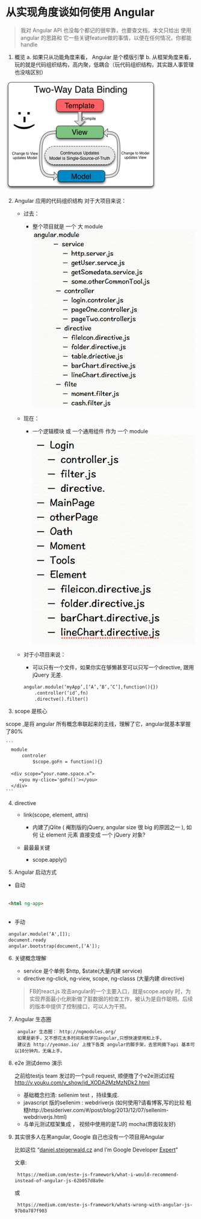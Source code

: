 
# 从实现角度谈如何使用 Angular 

 > 我对 Angular API 也没每个都记的很牢靠，也要查文档，本文只给出 使用 angular 的思路和 它一些关键feature做的事情，以便在任何情况，你都能handle 

1. 概览
 a. 如果只从功能角度来看， Angular 是个模版引擎
 b. 从框架角度来看，   玩的就是代码组织结构，高内聚，低耦合（玩代码组织结构，其实跟人事管理也没啥区别）


 ![](./assets/twoway.png)

2. Angular 应用的代码组织结构
	对于大项目来说：
	* 过去：
		* 整个项目就是 一个 大 module
		![](./assets/old.png)
	* 现在：
		* 一个逻辑模块 或 一个通用组件 作为 一个 module
		![](./assets/new.png)
	* 对于小项目来说：
		* 可以只有一个文件，如果你实在够懒甚至可以只写一个directive, 跟用 jQuery 无差.
	
		```
		angular.module(‘myApp’,[‘A’,’B’,’C’],function(){})
			.controller(‘id’,fn) 
	 		.directve().filter()
	 	```

3. scope 是核心

 scope ,是将 angular 所有概念串联起来的主线，理解了它，angular就基本掌握了80%

	```
	  module
		  controler
			  $scope.goFn = function(){}
			  
	  <div scope=“your.name.space.x”>
		 <you my-clice='goFn()'></you>
	  </div>
	```

4. directive
	* link(scope, element, attrs)
		* 内建了jQlite ( 阉割版的jQuery, angular size 很 big 的原因之一 ), 
		如何 让 element 元素 直接变成 一个 jQuery 对象?
		
	* 最最最关键
		* scope.apply()

5. Angular 启动方式
 * 自动 
 
  ```html

   <html ng-app>
	
  ```
  
  * 手动
 
   ```
    angular.module(‘A',[]);
    document.ready
	angular.bootstrap(document,[‘A']);
   ```

6. 关键概念理解
	* service 是个单例
		 $http, $state(大量内建 service)
	* directive
		 ng-click, ng-view, scope, ng-classs (大量内建 directive)

	> FB的react.js 攻击angular的一个主要入口，就是scope.apply 时，为实现界面最小化刷新做了脏数据的检查工作，被认为是自作聪明。后续的版本中提供了控制接口，可以人为干预。

7. Angular 生态圈

	  	angular 生态圈： http://ngmodules.org/
	   	如果是新手，又不想花太多时间系统学习angular,只想快速使用和上手，
	   	建议去 http://yeoman.io/ 上搜下各类 angular的脚手架，去官网摘下api 基本可以10分钟内，无痛上手。
       
8. e2e 测试demo 演示

	之前给testjs team 发过的一个pull request, 顺便撸了个e2e测试过程
    http://v.youku.com/v_show/id_XODA2MzMzNDk2.html

	* 基础概念扫清: sellenim test ，持续集成.
	* javascript 版的sellenim : webdriverjs (如何使用?请看博客,写的比较  粗糙http://besideriver.com/#/post/blog/2013/12/07/sellenim-webdriverjs.html)
	* 与单元测试框架集成  ， 视频中使用的是TJ的 mocha(界面较友好)

9. 其实很多人在黑angular, Google 自己也没有一个项目用Angular

	比如这位 “[daniel.steigerwald.cz]() and I’m Google Developer [Expert]()”
	
	文章:
	
		https://medium.com/este-js-framework/what-i-would-recommend-instead-of-angular-js-62b057d8a9e
		
	或 
		
		https://medium.com/este-js-framework/whats-wrong-with-angular-js-97b0a787f903
		
	
 		
 

